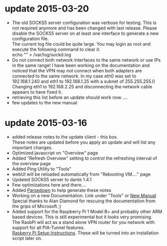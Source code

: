 update 2015-03-20
=================
* The old SOCKS5 server configuration was verbose for testing. This is not required anymore and
  has been changed with last release. Please disable the SOCKS5 server on at least one interface
  to generate a new configuration file.  
  The current log file could be quite large. You may login as root and execute the following command to clear it.   
  echo "" >  /var/log/sockd.log
* Do not connect both network interfaces to the same network or use IPs in the same range!
  I have been working on the documentation and noticed that the VPN may not connect
  when both adapters are connected to the same network. In my case eth0 was set to 192.168.1.240
  and eth1 to 192.168.1.25 with a subnet of 255.255.255.0   
  Changing eth1 to 192.168.2.25 and disconnecting the network cable appears to have fixed it.
* retrieving this list before an update should work now ....
* few updates to the new manual
  
  
  
update 2015-03-16
======================
* added release notes to the update client - this box.  
  These notes are updated before you apply an update and will list any important changes.
* Optimized javascript on "Overview" page
* Added "Refresh Overview" setting to control the refreshing interval of the overview page
* Added Ping Utility to "Tools"
* webUI will be reloaded automatically from "Rebooting VM...." page
* Updated SOCKS5 server to dante 1.4.1
* Few optimizations here and there....
* Added [Parsedown](http://parsedown.org/) to help generate these notes
* Working on a new Documentation. Link under "Tools" or [New Manual](./docs/index.html)
  Special thanks to Alan Diamond for rescuing the documentation from the grips of Microsoft ;)
* Added support for the Raspberry Pi 1 Model B+ and probably other ARM based devices. This is still experimental but it looks very promising.  
The RasbPi will act as a stand alone VPN router for you network with support for all PIA-Tunnel features.  
[Rasberry Pi Setup Instructions](./docs/index.html#pi_setup). These will be turned into an installation script later on.
